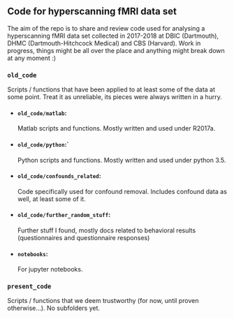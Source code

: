 ## Code for hyperscanning fMRI data set

The aim of the repo is to share and review code used for analysing a hyperscanning fMRI data set collected in 2017-2018 at DBIC (Dartmouth), DHMC (Dartmouth-Hitchcock Medical) and CBS (Harvard). Work in progress, things might be all over the place and anything might break down at any moment :)

### `old_code`
Scripts / functions that have been applied to at least some of the data at some point. Treat it as unreliable, its pieces were always written in a hurry. 

- #### `old_code/matlab`: 
  Matlab scripts and functions. Mostly written and used under R2017a.
- #### `old_code/python`:`
  Python scripts and functions. Mostly written and used under python 3.5.
- #### `old_code/confounds_related`:
  Code specifically used for confound removal. Includes confound data as well, at least some of it.
- #### `old_code/further_random_stuff`:
  Further stuff I found, mostly docs related to behavioral results (questionnaires and questionnaire responses)
- #### `notebooks`:
  For jupyter notebooks.

### `present_code`
Scripts / functions that we deem trustworthy (for now, until proven otherwise...). No subfolders yet.
